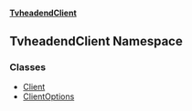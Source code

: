 #### [TvheadendClient](./index.md 'index')
## TvheadendClient Namespace
### Classes
- [Client](./TvheadendClient-Client.md 'TvheadendClient.Client')
- [ClientOptions](./TvheadendClient-ClientOptions.md 'TvheadendClient.ClientOptions')
